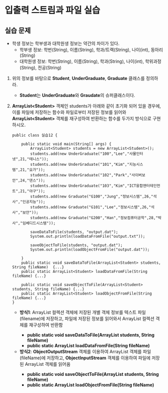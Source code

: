 # 입출력 스트림과 파일 실습

## 실습 문제

- 학생 정보는 학부생과 대학원생 정보는 약간의 차이가 있다.
	 - 학부생 정보: 학번(String), 이름(String), 학과/트랙(String), 나이(int), 동아리(String)
	 - 대학원생 정보: 학번(String), 이름(String), 학과(String), 나이(int), 학위과정(String), 전공(String)
	 
1. 위의 정보를 바탕으로 **Student**, **UnderGraduate**, **Graduate** 클래스를 정의하라.
	- **Student**는 **UnderGraduate**와 **Graudate**의 슈퍼클래스이다. 
2. **ArrayList\<Student\>** 객체인 students가 아래와 같이 초기화 되어 있을 경우에, 이를 파일에 저장하는 함수와 파일로부터 저장된 정보를 읽어와 **ArrayList\<Student\>** 객체를 재구성하여 반환하는 함수를 두가지 방식으로 구현하시오.


	```
	public class 실습12 {
	
		public static void main(String[] args) {
			ArrayList<Student> students = new ArrayList<Student>();
			students.add(new UnderGraduate("100","Lee","사물인터넷",21,"테니스"));
			students.add(new UnderGraduate("101","Kim","지능시스템",21,"요가"));
			students.add(new UnderGraduate("102","Park","사이버보안",24,"댄스"));
			students.add(new UnderGraduate("103","Kim","ICT융합엔터테인먼트",21,"야구"));
			students.add(new Graduate("G100","Jung","정보시스템",26,"석사","인공지능"));
			students.add(new Graduate("G101","Lee","정보시스템",26,"석사","보안"));
			students.add(new Graduate("G200","Han","정보컴퓨터공학",28,"박사","임베디드시스템"));
			
			saveDataToFile(students, "output.dat");
			System.out.println(loadDataFromFile("output.txt"));
			
			saveObjectToFile(students, "output.dat");
			System.out.println(loadObjectFromFile("output.dat"));
	
		}
		public static void saveDataToFile(ArrayList<Student> students, String fileName)  {...}
		public static ArrayList<Student> loadDataFromFile(String fileName) {...}
		
		public static void saveObjectToFile(ArrayList<Student> students, String fileName) {...}
		public static ArrayList<Student> loadObjectFromFile(String fileName) {...}
	}
	```
	- **방식1**: ArrayList<Student> 컬렉션 객체에 저장된 개별 객체 정보를 텍스트 파일(filename)에 저장하고, 파일에 저장된 정보를 읽어와서 ArrayList<Student> 컬렉션 객체를 재구성하여 반환함
		- **public static void saveDataToFile(ArrayList<Student> students, String fileName)** 
		- **public static ArrayList<Student> loadDataFromFile(String fileName)**
	- **방식2**:  **ObjectOutputStream** 객체를 이용하여 ArrayList<Student> 객체를 파일(fileName)에 저장하고, **ObjectInputStream** 객체를 이용하여 파일에 저장된 ArrayList<Student> 객체를 읽어옴
		- **public static void saveObjectToFile(ArrayList<Student> students, String fileName)** 
		- **public static ArrayList<Student> loadObjectFromFile(String fileName)** 